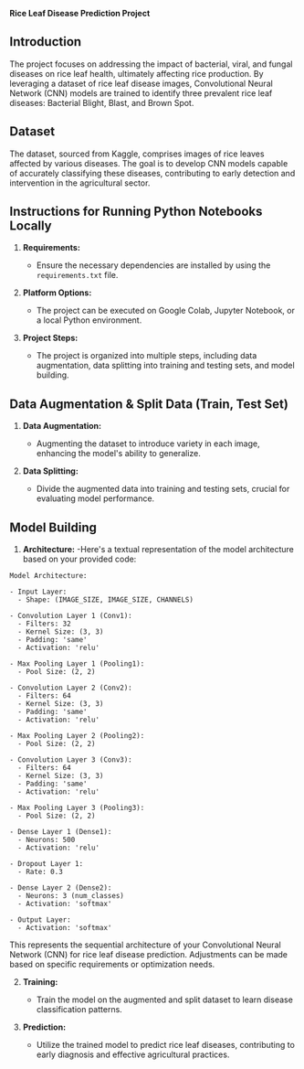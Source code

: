 **Rice Leaf Disease Prediction Project**

## Introduction

The project focuses on addressing the impact of bacterial, viral, and fungal diseases on rice leaf health, ultimately affecting rice production. By leveraging a dataset of rice leaf disease images, Convolutional Neural Network (CNN) models are trained to identify three prevalent rice leaf diseases: Bacterial Blight, Blast, and Brown Spot.

## Dataset

The dataset, sourced from Kaggle, comprises images of rice leaves affected by various diseases. The goal is to develop CNN models capable of accurately classifying these diseases, contributing to early detection and intervention in the agricultural sector.

## Instructions for Running Python Notebooks Locally

1. **Requirements:**
   - Ensure the necessary dependencies are installed by using the `requirements.txt` file.

2. **Platform Options:**
   - The project can be executed on Google Colab, Jupyter Notebook, or a local Python environment.

3. **Project Steps:**
   - The project is organized into multiple steps, including data augmentation, data splitting into training and testing sets, and model building.

## Data Augmentation & Split Data (Train, Test Set)

1. **Data Augmentation:**
   - Augmenting the dataset to introduce variety in each image, enhancing the model's ability to generalize.

2. **Data Splitting:**
   - Divide the augmented data into training and testing sets, crucial for evaluating model performance.

## Model Building

1. **Architecture:**
   -Here's a textual representation of the model architecture based on your provided code:

```plaintext
Model Architecture:

- Input Layer:
  - Shape: (IMAGE_SIZE, IMAGE_SIZE, CHANNELS)

- Convolution Layer 1 (Conv1):
  - Filters: 32
  - Kernel Size: (3, 3)
  - Padding: 'same'
  - Activation: 'relu'

- Max Pooling Layer 1 (Pooling1):
  - Pool Size: (2, 2)

- Convolution Layer 2 (Conv2):
  - Filters: 64
  - Kernel Size: (3, 3)
  - Padding: 'same'
  - Activation: 'relu'

- Max Pooling Layer 2 (Pooling2):
  - Pool Size: (2, 2)

- Convolution Layer 3 (Conv3):
  - Filters: 64
  - Kernel Size: (3, 3)
  - Padding: 'same'
  - Activation: 'relu'

- Max Pooling Layer 3 (Pooling3):
  - Pool Size: (2, 2)

- Dense Layer 1 (Dense1):
  - Neurons: 500
  - Activation: 'relu'

- Dropout Layer 1:
  - Rate: 0.3

- Dense Layer 2 (Dense2):
  - Neurons: 3 (num_classes)
  - Activation: 'softmax'

- Output Layer:
  - Activation: 'softmax'
```

This represents the sequential architecture of your Convolutional Neural Network (CNN) for rice leaf disease prediction. Adjustments can be made based on specific requirements or optimization needs.

2. **Training:**
   - Train the model on the augmented and split dataset to learn disease classification patterns.

3. **Prediction:**
   - Utilize the trained model to predict rice leaf diseases, contributing to early diagnosis and effective agricultural practices.
